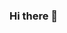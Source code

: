 ### Hi there 👋
<!-- ## Check Out My [🖥Website](https://jirapongpansak.com)! -->
<!-- ## Check out [Telescope 🔭](https://github.com/beanfacts/telescope) -->
<!-- - 🔭 I’m currently working on [Telescope 🔭](https://github.com/beanfacts/telescope) a RDMA based Streaming app -->
<!--
**MaoMaoCake/MaoMaoCake** is a ✨ _special_ ✨ repository because its `README.md` (this file) appears on your GitHub profile.

Here are some ideas to get you started:

- 🔭 I’m currently working on ...
- 🌱 I’m currently learning ...
- 👯 I’m looking to collaborate on ...
- 🤔 I’m looking for help with ...
- 💬 Ask me about ...
- 📫 How to reach me: ...
- 😄 Pronouns: ...
- ⚡ Fun fact: ...
-->
